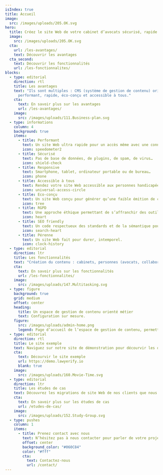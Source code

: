 ```yaml
---
isIndex: true
title: Accueil
image:
  src: /images/uploads/205.OK.svg
hero:
  title: Créez le site Web de votre cabinet d’avocats sécurisé, rapide et accessible à tous.
  image:
    src: /images/uploads/205.OK.svg
  cta:
    url: /les-avantages/
    text: Découvrir les avantages
  cta_second:
    text: Découvrir les fonctionnalités
    url: /les-fonctionnalites/
blocks:
  - type: editorial
    direction: rtl
    title: Les avantages
    text: "Ils sont multiples : CMS (système de gestion de contenu) orienté métier, sécurité maximale, site Web
      performant, rapide, éco-conçu et accessible à tous."
    cta:
      text: En savoir plus sur les avantages
      url: /les-avantages/
    image:
      src: /images/uploads/111.Business-plan.svg
  - type: informations
    column: 4
    background: true
    items: 
      - title: Performant
        text: Un site Web ultra rapide pour un accès même avec une connexion faible.
        icon: speedometer2
      - title: Sécurisé
        text: Pas de base de données, de plugins, de spam, de virus…
        icon: shield-check
      - title: Responsive
        text: Smartphone, tablet, ordinateur portable ou de bureau…
        icon: phone
      - title: Accessible à tous
        text: Rendez votre site Web accessible aux personnes handicapées.
        icon: universal-access-circle
      - title: Eco-conçu
        text: Un site Web conçu pour générer qu’une faible émition de carbone.
        icon: tree
      - title: RGPD
        text: Une approche éthique permettant de s’affranchir des outils Google comme Maps, Fonts ou Analytics.
        icon: heart
      - title: SEO friendly
        text: Un code respectueux des standards et de la sémantique pour un réferencement naturel optimisé.
        icon: search-heart
      - title: Pérenne
        text: Un site Web fait pour durer, intemporel.
        icon: clock-history
  - type: editorial
    direction: ltr
    title: Les fonctionnalités
    text: "Création du contenu : cabinets, personnes (avocats, collaborateurs…), expertises métier, actualités…"
    cta:
      text: En savoir plus sur les fonctionnalités
      url: /les-fonctionnalites/
    image:
      src: /images/uploads/147.Multitasking.svg
  - type: figure
    background: true
    grid: medium
    offset: center
    heading:
      title: Un espace de gestion de contenu orienté métier
      text: Configuration sur mesure.
    figure:
      src: /images/uploads/admin-home.png
      legend: Page d’accueil de l’espace de gestion de contenu, permettant la mise à jour de votre site Web.
  - type: editorial
    direction: rtl
    title: Le site exemple
    text: Naviguez sur notre site de démonstration pour décourvir les différents types de contenus.
    cta:
      text: Décourvir le site exemple
      url: https://demo.lawyerify.io
      blank: true
    image:
      src: /images/uploads/160.Movie-Time.svg
  - type: editorial
    direction: ltr
    title: Les études de cas
    text: Découvrez les migrations de site Web de nos clients que nous avons réalisés.
    cta:
      text: En savoir plus sur les études de cas
      url: /etudes-de-cas/
    image:
      src: /images/uploads/152.Study-Group.svg
  - type: pushes
    column: 1
    items:
      - title: Prenez contact avec nous
        text: N’hésitez pas à nous contacter pour parler de votre projet ou planifier une démonstration de la solution.
        offset: center
        background_color: "#060C84"
        color: "#fff"
        cta:
          text: Contactez-nous
          url: /contact/
---
```


